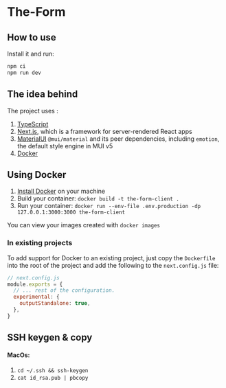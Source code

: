 # The-Form

## How to use

Install it and run:

```sh
npm ci
npm run dev
```

## The idea behind

The project uses :

1. [TypeScript](https://www.typescriptlang.org/)
2. [Next.js](https://github.com/vercel/next.js), which is a framework for server-rendered React apps
3. [MaterialUI](https://mui.com/) `@mui/material` and its peer dependencies, including `emotion`, the default style engine in MUI v5
4. [Docker](https://www.docker.com/)

## Using Docker

1. [Install Docker](https://docs.docker.com/get-docker/) on your machine
2. Build your container: `docker build -t the-form-client .`
3. Run your container: `docker run --env-file .env.production -dp 127.0.0.1:3000:3000 the-form-client`

You can view your images created with `docker images`

### In existing projects

To add support for Docker to an existing project, just copy the `Dockerfile` into the root of the project and add the following to the `next.config.js` file:

```js
// next.config.js
module.exports = {
  // ... rest of the configuration.
  experimental: {
    outputStandalone: true,
  },
}
```

## SSH keygen & copy

#### MacOs:

1. `cd ~/.ssh && ssh-keygen`
2. `cat id_rsa.pub | pbcopy`
